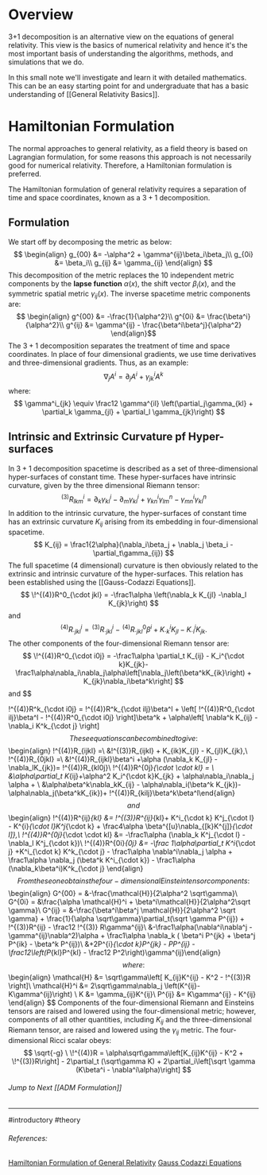 # Overview
3+1 decomposition is an alternative view on the equations of general relativity. This view is the basics of numerical relativity and hence it's the most important basis of understanding the algorithms, methods, and simulations that we do.

In this small note we'll investigate and learn it with detailed mathematics. This can be an easy starting point for and undergraduate that has a basic understanding of [[General Relativity Basics]].

# Hamiltonian Formulation
The normal approaches to general relativity, as a field theory is based on Lagrangian formulation, for some reasons this approach is not necessarily good for numerical relativity. Therefore, a Hamiltonian formulation is preferred. 

The Hamiltonian formulation of general relativity requires a separation of time and space coordinates, known as a $3+1$ decomposition. 

## Formulation
We start off by decomposing the metric as below:
$$
\begin{align}
g_{00} &= -\alpha^2 + \gamma^{ij}\beta_i\beta_j\\
g_{0i} &= \beta_i\\
g_{ij} &= \gamma_{ij} 
\end{align}
$$
This decomposition of the metric replaces the 10 independent metric components by the **lapse function** $\alpha(x)$, the shift vector $\beta_i(x)$, and the symmetric spatial metric $\gamma_{ij}(x)$. The inverse spacetime metric components are:
$$
\begin{align}
g^{00} &= -\frac{1}{\alpha^2}\\
g^{0i} &= \frac{\beta^i}{\alpha^2}\\
g^{ij} &= \gamma^{ij} - \frac{\beta^i\beta^j}{\alpha^2}
\end{align}$$
The $3+1$ decomposition separates the treatment of time and space coordinates. In place of four dimensional gradients, we use time derivatives and three-dimensional gradients. Thus, as an example:
$$
\nabla_j A^i = \partial_j A ^i + \gamma^i_{jk}A^{k}
$$
where:
$$
\gamma^i_{jk} \equiv \frac12 \gamma^{il} \left(\partial_j\gamma_{kl} + \partial_k \gamma_{jl} + \partial_l \gamma_{jk}\right)
$$

## Intrinsic and Extrinsic Curvature pf Hyper-surfaces
In $3+1$ decomposition spacetime is described as a set of three-dimensional hyper-surfaces of constant time. These hyper-surfaces have intrinsic curvature, given by the three dimensional Riemann tensor:
$$
\!^{(3)}R^{i}_{lkm} = \partial_k \gamma^i_{kl} -\partial_m\gamma^i_{kl} +\gamma^i_{kn}\gamma^n_{lm} - \gamma^i_{mn}\gamma^n_{kl}
$$
In addition to the intrinsic curvature, the hyper-surfaces of constant time has an extrinsic curvature $K_{ij}$ arising from its embedding in four-dimensional spacetime.
$$
K_{ij} = \frac1{2\alpha}(\nabla_i\beta_j + \nabla_j \beta_i - \partial_t\gamma_{ij})
$$
The full spacetime (4 dimensional) curvature is then obviously related to the extrinsic and intrinsic curvature of the hyper-surfaces. This relation has been established using the [[Gauss-Codazzi Equations]].
$$
\!^{(4)}R^0_{\cdot jkl} = -\frac1\alpha \left(\nabla_k K_{jl} -\nabla_l K_{jk}\right)
$$
and 
$$
\!^{(4)}R^i_{\cdot jkl} = \!^{(3)}R^i_{\cdot jkl} - \!^{(4)}R^0_{\cdot jkl}\beta^i + K^i_{\cdot k} K_{jl} - K^i_{\cdot l}K_{jk}. 
$$
The other components of the four-dimensional Riemann tensor are:
$$
\!^{(4)}R^0_{\cdot i0j} = -\frac1\alpha \partial_t K_{ij} - K_i^{\cdot k}K_{jk}-\frac1\alpha\nabla_i\nabla_j\alpha\left[\nabla_j\left(\beta^kK_{ik}\right) + K_{jk}\nabla_i\beta^k\right]
$$
and
$$

\!^{(4)}R^k_{\cdot i0j} = 
\!^{(4)}R^k_{\cdot ilj}\beta^l + \left[
\!^{(4)}R^0_{\cdot ilj}\beta^l - 
\!^{(4)}R^0_{\cdot i0j}
\right]\beta^k + \alpha\left[
\nabla^k K_{ij} -\nabla_i K^k_{\cdot j}
\right]
$$
These equations can be combined to give:
$$
\begin{align}
\!^{(4)}R_{ijkl} =\  &\!^{(3)}R_{ijkl} + K_{ik}K_{jl} - K_{jl}K_{jk},\\
\!^{(4)}R_{0jkl} =\ &\!^{(4)}R_{ijkl}\beta^i +\alpha (\nabla_k K_{jl} - \nabla_lK_{jk})= \!^{(4)}R_{kl0j}\\
\!^{(4)}R^{0j}_{\cdot \cdot kl} = \ &\alpha\partial_t K_{ij}+\alpha^2 K_i^{\cdot k}K_{jk} + \alpha\nabla_i\nabla_j \alpha + \\ &\alpha\beta^k\nabla_kK_{ij} - \alpha\nabla_i(\beta^k K_{jk})- \alpha\nabla_j(\beta^kK_{ik})+ \!^{(4)}R_{kilj}\beta^k\beta^l\end{align}
$$
and 
$$
\begin{align}
\!^{(4)}R^{ij}_{kl} &= \!^{(3)}R^{ij}_{kl}+ K^i_{\cdot k} K^j_{\cdot l} - K^{i}_{\cdot l}K^j_{\cdot k} + \frac4\alpha \beta^{[u}\nabla_{[k}K^{j]}_{\cdot l]},\\
\!^{(4)}R^{0j}_{\cdot \cdot kl} &= -\frac1\alpha (\nabla_k K^j_{\cdot l} - \nabla_l K^j_{\cdot k})\\
\!^{(4)}R^{0i}_{0j} &= -\frac 1\alpha\partial_t K^i_{\cdot j} +K^i_{\cdot k} K^k_{\cdot j} - \frac1\alpha \nabla^i\nabla_j \alpha + \frac1\alpha \nabla_j (\beta^k K^i_{\cdot k}) - \frac1\alpha (\nabla_k\beta^i)K^k_{\cdot j}
\end{align}
$$
From these one obtains the four-dimensional Einstein tensor components:
$$
\begin{align}
G^{00} = &-\frac{\mathcal{H}}{2\alpha^2 \sqrt\gamma}\\
G^{0i} = &\frac{\alpha \mathcal{H}^i + \beta^i\mathcal{H}}{2\alpha^2\sqrt \gamma}\\
G^{ij} = &-\frac{\beta^i\beta^j \mathcal{H}}{2\alpha^2 \sqrt \gamma} + \frac{1}{\alpha \sqrt\gamma}\partial_t(\sqrt \gamma P^{ij}) + \!^{(3)}R^{ij} - \frac12 \!^{(3)} R\gamma^{ij}\\
&-\frac1\alpha(\nabla^i\nabla^j - \gamma^{ij}\nabla^2)\alpha + \frac1\alpha \nabla_k ( \beta^i P^{jk} + \beta^j P^{ik} - \beta^k P^{ij})\\
&+2P^{i}_{\cdot k}P^{jk} - PP^{ij} - \frac12\left(P_{kl}P^{kl} - \frac12 P^2\right)\gamma^{ij}\end{align}
$$
where:
$$
\begin{align}
\mathcal{H} &= \sqrt\gamma\left[ 
K_{ij}K^{ij} - K^2 - \!^{(3)}R
\right]\\
\mathcal{H}^i &= 2\sqrt\gamma\nabla_j \left(K^{ij}- K\gamma^{ij}\right) \\
K &= \gamma_{ij}K^{ij}\\
P^{ij} &= K\gamma^{ij} - K^{ij}
\end{align}
$$
Components of the four-dimensional Riemann and Einsteins tensors are raised and lowered using the four-dimensional metric; however, components of all other quantities, including $K_{ij}$ and the three-dimensional Riemann tensor, are raised and lowered using the $\gamma_{ij}$ metric. The four-dimensional Ricci scalar obeys:
$$
\sqrt{-g} \ \!^{(4)}R = \alpha\sqrt\gamma\left[K_{ij}K^{ij} - K^2 + \!^{(3)}R\right] - 2\partial_t (\sqrt\gamma K) + 2\partial_i\left[\sqrt \gamma (K\beta^i - \nabla^i\alpha)\right]
$$


###### Jump to Next [[ADM Formulation]]

---
#introductory #theory 

###### References:
[Hamiltonian Formulation of General Relativity](https://web.mit.edu/edbert/GR/gr11.pdf)
[Gauss Codazzi Equations](https://en.wikipedia.org/wiki/Gauss%E2%80%93Codazzi_equations)

